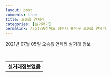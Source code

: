 ```yaml
---
layout: post
comments: true
title: 오송읍 연제리
categories: [실거래가]
permalink: /apt/충청북도 청주시 흥덕구 오송읍 연제리
---
```


2021년 07월 05일 오송읍 연제리 실거래 정보

<script type="text/javascript">
  google.charts.load('current', {'packages':['corechart']});
  google.charts.setOnLoadCallback(drawChart);

  function drawChart() {
    var data = google.visualization.arrayToDataTable([['거래일', '매매', '전월세', '전매'], ['20-07', 27, 16, 0], ['20-08', 32, 24, 0], ['20-09', 24, 11, 0], ['20-10', 35, 19, 0], ['20-11', 50, 19, 0], ['20-12', 24, 19, 0], ['21-01', 10, 31, 0], ['21-02', 10, 16, 0], ['21-03', 11, 8, 0], ['21-04', 7, 13, 0], ['21-05', 12, 13, 0], ['21-06', 0, 5, 0]]);

    var options = {
      title: '최근 유형별 거래량 추이',
      legend: { position: 'bottom' }
    };

    var chart = new google.visualization.LineChart(document.getElementById('columnchart_material'));
    chart.draw(data, (options));
  }
</script>

<div id="columnchart_material" style="width: 95%; margin-left: -35px; display: block"></div>
<br>
<table>
  <tr>
    <td colspan="4" style="font-weight: bold;"><a href="https://search.naver.com/search.naver?query=오송읍 연제리 실거래정보없음">실거래정보없음</a></td>
  </tr>
    
</table>
    